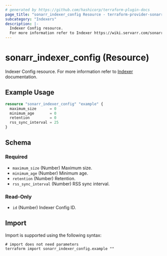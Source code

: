 ```yaml
---
# generated by https://github.com/hashicorp/terraform-plugin-docs
page_title: "sonarr_indexer_config Resource - terraform-provider-sonarr"
subcategory: "Indexers"
description: |-
  Indexer Config resource.
  For more information refer to Indexer https://wiki.servarr.com/sonarr/settings#options documentation.
---
```


# sonarr_indexer_config (Resource)

<!-- subcategory:Indexers -->
Indexer Config resource.
For more information refer to [Indexer](https://wiki.servarr.com/sonarr/settings#options) documentation.

## Example Usage

```terraform
resource "sonarr_indexer_config" "example" {
  maximum_size      = 0
  minimum_age       = 0
  retention         = 0
  rss_sync_interval = 25
}
```

<!-- schema generated by tfplugindocs -->
## Schema

### Required

- `maximum_size` (Number) Maximum size.
- `minimum_age` (Number) Minimum age.
- `retention` (Number) Retention.
- `rss_sync_interval` (Number) RSS sync interval.

### Read-Only

- `id` (Number) Indexer Config ID.

## Import

Import is supported using the following syntax:

```shell
# import does not need parameters
terraform import sonarr_indexer_config.example ""
```
